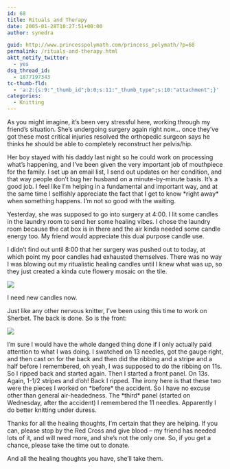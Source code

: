 ```yaml
---
id: 68
title: Rituals and Therapy
date: 2005-01-28T10:27:51+00:00
author: synedra

guid: http://www.princesspolymath.com/princess_polymath/?p=68
permalink: /rituals-and-therapy.html
aktt_notify_twitter:
  - yes
dsq_thread_id:
  - 1877197343
tc-thumb-fld:
  - 'a:2:{s:9:"_thumb_id";b:0;s:11:"_thumb_type";s:10:"attachment";}'
categories:
  - Knitting
---
```

As you might imagine, it&#8217;s been very stressful here, working through my friend&#8217;s situation. She&#8217;s undergoing surgery again right now&#8230; once they&#8217;ve got these most critical injuries resolved the orthopedic surgeon says he thinks he should be able to completely reconstruct her pelvis/hip.
  
Her boy stayed with his daddy last night so he could work on processing what&#8217;s happening, and I&#8217;ve been given the very important job of mouthpiece for the family. I set up an email list, I send out updates on her condition, and that way people don&#8217;t bug her husband on a minute-by-minute basis. It&#8217;s a good job. I feel like I&#8217;m helping in a fundamental and important way, and at the same time I selfishly appreciate the fact that I get to know \*right away\* when something happens. I&#8217;m not so good with the waiting.
  
Yesterday, she was supposed to go into surgery at 4:00. I lit some candles in the laundry room to send her some healing vibes. I chose the laundry room because the cat box is in there and the air kinda needed some candle energy too. My friend would appreciate this dual purpose candle use.
  
I didn&#8217;t find out until 8:00 that her surgery was pushed out to today, at which point my poor candles had exhausted themselves. There was no way I was blowing out my ritualistic healing candles until I knew what was up, so they just created a kinda cute flowery mosaic on the tile.
  
![](http://www.perlgoddess.com/blog/images/candles.jpg)
  
I need new candles now.
  
Just like any other nervous knitter, I&#8217;ve been using this time to work on Sherbet. The back is done. So is the front:
  
![](http://www.perlgoddess.com/blog/images/front.jpg)
  
I&#8217;m sure I would have the whole danged thing done if I only actually paid attention to what I was doing. I swatched on 13 needles, got the gauge right, and then cast on for the back and then did the ribbing and a stripe and a half before I remembered, oh yeah, I was supposed to do the ribbing on 11s. So I ripped back and started again. Then I started a front panel. On 13s. Again, 1-1/2 stripes and d&#8217;oh! Back I ripped. The irony here is that these two were the pieces I worked on \*before\* the accident. So I have no excuse other than general air-headedness. The \*third\* panel (started on Wednesday, after the accident) I remembered the 11 needles. Apparently I do better knitting under duress.
  
Thanks for all the healing thoughts, I&#8217;m certain that they are helping. If you can, please stop by the Red Cross and give blood &#8211; my friend has needed lots of it, and will need more, and she&#8217;s not the only one. So, if you get a chance, please take the time out to donate.
  
And all the healing thoughts you have, she&#8217;ll take them.